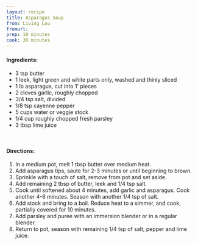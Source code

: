 ```yaml
---
layout: recipe
title: Asparagus Soup
from: Living Lou
fromurl: 
prep: 10 minutes
cook: 30 minutes
---
```


#### Ingredients:

* 3 tsp butter
* 1 leek, light green and white parts only, washed and thinly sliced
* 1 lb asparagus, cut into 1' pieces
* 2 cloves garlic, roughly chopped
* 3/4 tsp salt, divided
* 1/8 tsp cayenne pepper
* 5 cups water or veggie stock
* 1/4 cup roughly chopped fresh parsley
* 3 tbsp lime juice

<br>

#### Directions:

1. In a medium pot, melt 1 tbsp butter over medium heat. 
2. Add asparagus tips, saute for 2-3 minutes or until beginning to brown.
3. Sprinkle with a touch of salt, remove from pot and set aside.
4. Add remaining 2 tbsp of butter, leek and 1/4 tsp salt. 
5. Cook until softened about 4 minutes, add garlic and asparagus. Cook another 4-6 minutes. Season with another 1/4 tsp of salt.
6. Add stock and bring to a boil. Reduce heat to a simmer, and cook, partially covered for 10 minutes.
7. Add parsley and puree with an immersion blender or in a regular blender.
8. Return to pot, season with remaining 1/4 tsp of salt, pepper and lime juice.
